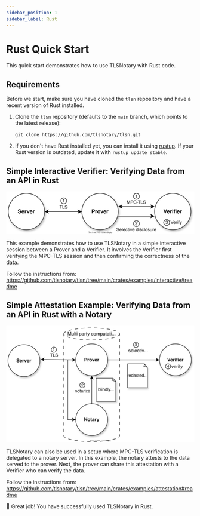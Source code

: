 ```yaml
---
sidebar_position: 1
sidebar_label: Rust
---
```

# Rust Quick Start

This quick start demonstrates how to use TLSNotary with Rust code.

## Requirements

Before we start, make sure you have cloned the `tlsn` repository and have a recent version of Rust installed.

1. Clone the `tlsn` repository (defaults to the `main` branch, which points to the latest release):
    ```shell
    git clone https://github.com/tlsnotary/tlsn.git
    ```
2. If you don't have Rust installed yet, you can install it using [rustup](https://rustup.rs/). If your Rust version is outdated, update it with `rustup update stable`.

## Simple Interactive Verifier: Verifying Data from an API in Rust<a name="interactive"></a>

![](../diagrams/overview_prover_verifier.svg)

This example demonstrates how to use TLSNotary in a simple interactive session between a Prover and a Verifier. It involves the Verifier first verifying the MPC-TLS session and then confirming the correctness of the data.

Follow the instructions from:
https://github.com/tlsnotary/tlsn/tree/main/crates/examples/interactive#readme

## Simple Attestation Example: Verifying Data from an API in Rust with a Notary<a name="attestation"></a>

![](../diagrams/overview_notary.svg)

TLSNotary can also be used in a setup where MPC-TLS verification is delegated to a notary server. In this example, the notary attests to the data served to the prover. Next, the prover can share this attestation with a Verifier who can verify the data.

Follow the instructions from:
https://github.com/tlsnotary/tlsn/tree/main/crates/examples/attestation#readme

🍾 Great job! You have successfully used TLSNotary in Rust.
